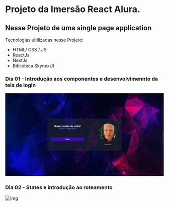 ﻿# Projeto da Imersão React Alura.

## Nesse Projeto de uma single page application 

Tecnologias ultilizadas nesse Projeto:
- HTML/ CSS / JS 
- ReactJs
- NextJs
- Biblioteca SkynexUI

### Dia 01 - Introdução aos componentes e desenvolvimennto da tela de login

![img](https://github.com/abnerlimaab/aluracord/blob/main/img/Captura%20da%20Web_24-1-2022_22648_localhost.jpeg)

### Dia 02 - States e introdução ao roteamento

![img](https://github.com/abnerlimaab/aluracord/blob/main/img/useState.gif)
